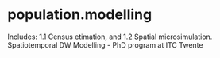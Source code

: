 # population.modelling
Includes: 1.1 Census etimation, and 1.2 Spatial microsimulation. Spatiotemporal DW Modelling - PhD program at ITC Twente
